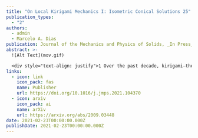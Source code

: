 ```yaml
---
title: "On Local Kirigami Mechanics I: Isometric Conical Solutions 25"
publication_types:
  - "2"
authors:
  - admin
  - Marcelo A. Dias
publication: Journal of the Mechanics and Physics of Solids, _In Press_
abstract: >-
  ![Alt Text](mov.gif)

  <div style="text-align: justify">1 Over the past decade, kirigami—the Japanese art of paper cutting—has been playing an increasing role in the emerging field of mechanical metamatertials and a myriad of other mechanical applications. Nonetheless, a deep understanding of the mathematics and mechanics of kirigami structures is yet to be achieved in order to unlock their full potential to pioneer more advanced applications in the field. In this work, we study the most fundamental geometric building block of kirigami: a thin sheet with a single cut. We consider a reduced two-dimensional plate model of a circular thin disk with a radial slit and investigate its deformation following the opening of the slit and the rotation of its lips. In the isometric limit—as the thickness of the disk approaches zero—the elastic energy has no stretching contribution and the thin sheet takes a conical shape known as the e-cone. We solve the post-buckling problem for the e-cone in the geometrically nonlinear setting assuming a Saint Venant-Kirchhoff constitutive plate model; we find closed-form expressions for the stress fields and show the geometry of the e-cone to be governed by the spherical elastica problem. This allows us to fully map out the space of solutions and investigate the stability of the post-buckled e-cone problem assuming mirror symmetric boundary conditions on the rotation of the lips on the open slit.</div>
links:
  - icon: link
    icon_pack: fas
    name: Publisher
    url: https://doi.org/10.1016/j.jmps.2021.104370
  - icon: arxiv
    icon_pack: ai
    name: arXiv
    url: https://arxiv.org/abs/2009.03448
date: 2021-02-23T00:00:00.000Z
publishDate: 2021-02-23T00:00:00.000Z
---
```

